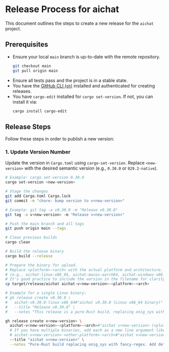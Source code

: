 # Release Process for aichat

This document outlines the steps to create a new release for the `aichat` project.

## Prerequisites

- Ensure your local `main` branch is up-to-date with the remote repository.
  ```bash
  git checkout main
  git pull origin main
  ```
- Ensure all tests pass and the project is in a stable state.
- You have the [GitHub CLI (`gh`)](https://cli.github.com/) installed and authenticated for creating releases.
- You have `cargo-edit` installed for `cargo set-version`. If not, you can install it via:
  ```bash
  cargo install cargo-edit
  ```

## Release Steps

Follow these steps in order to publish a new version:

### 1. Update Version Number

Update the version in `Cargo.toml` using `cargo-set-version`. Replace `<new-version>` with the desired semantic version (e.g., `0.30.0` or `029.2-native`).

```bash
# Example: cargo set-version 0.30.0
cargo set-version <new-version>

# Stage the changes
git add Cargo.toml Cargo.lock
git commit -m "chore: bump version to v<new-version>"

# Example: git tag -a v0.30.0 -m "Release v0.30.0"
git tag -a v<new-version> -m "Release v<new-version>"

# Push the main branch and all tags
git push origin main --tags

# Clean previous builds
cargo clean

# Build the release binary
cargo build --release

# Prepare the binary for upload.
# Replace <platform>-<arch> with the actual platform and architecture.
# (e.g., aichat-linux-x86_64, aichat-macos-aarch64, aichat-windows-x86_64.exe)
# It's good practice to include the version in the filename for clarity.
cp target/release/aichat aichat-v<new-version>-<platform>-<arch>

# Example for a single Linux binary:
# gh release create v0.30.0 \
#   aichat-v0.30.0-linux-x86_64#"aichat v0.30.0 (Linux x86_64 binary)" \
#   --title "Release v0.30.0" \
#   --notes "This release is a pure-Rust build, replacing onig_sys with fancy-regex. Key updates include..."

gh release create v<new-version> \
  aichat-v<new-version>-<platform>-<arch>#"aichat v<new-version> (<platform>-<arch> binary)" \
  # If you have multiple binaries, add each as a new line argument like the one above:
  # aichat-v<new-version>-<other-platform>-<arch>#"aichat v<new-version> (<other-platform>-<arch> binary)" \
  --title "aichat v<new-version>" \
  --notes "Pure-Rust build replacing onig_sys with fancy-regex. Add detailed release notes here, describing changes, new features, and bug fixes since the last release. You can also link to the changelog if available."
```
